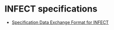 # INFECT specifications

- [Specification Data Exchange Format for INFECT](/exchange-format/index.md)